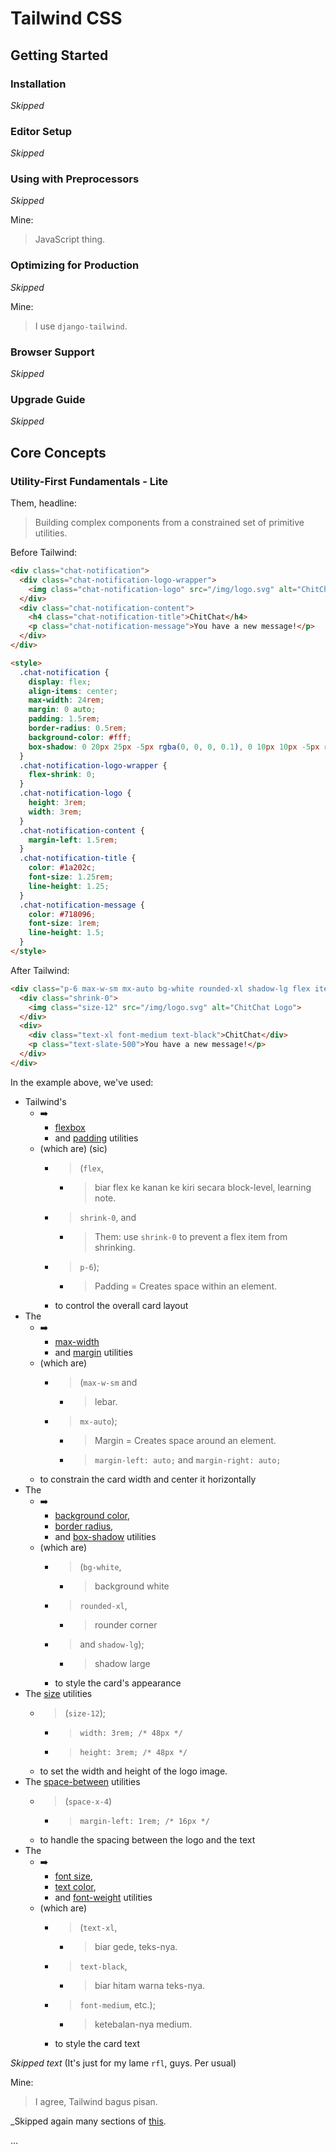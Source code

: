 # Tailwind CSS

## Getting Started

### Installation

_Skipped_

### Editor Setup

_Skipped_

### Using with Preprocessors

_Skipped_

Mine:
> JavaScript thing.

### Optimizing for Production

_Skipped_

Mine:
> I use `django-tailwind`.

### Browser Support

_Skipped_

### Upgrade Guide

_Skipped_

## Core Concepts

### Utility-First Fundamentals - Lite

Them, headline:
> Building complex components from a constrained set of primitive utilities.

Before Tailwind:

```html
<div class="chat-notification">
  <div class="chat-notification-logo-wrapper">
    <img class="chat-notification-logo" src="/img/logo.svg" alt="ChitChat Logo">
  </div>
  <div class="chat-notification-content">
    <h4 class="chat-notification-title">ChitChat</h4>
    <p class="chat-notification-message">You have a new message!</p>
  </div>
</div>

<style>
  .chat-notification {
    display: flex;
    align-items: center;
    max-width: 24rem;
    margin: 0 auto;
    padding: 1.5rem;
    border-radius: 0.5rem;
    background-color: #fff;
    box-shadow: 0 20px 25px -5px rgba(0, 0, 0, 0.1), 0 10px 10px -5px rgba(0, 0, 0, 0.04);
  }
  .chat-notification-logo-wrapper {
    flex-shrink: 0;
  }
  .chat-notification-logo {
    height: 3rem;
    width: 3rem;
  }
  .chat-notification-content {
    margin-left: 1.5rem;
  }
  .chat-notification-title {
    color: #1a202c;
    font-size: 1.25rem;
    line-height: 1.25;
  }
  .chat-notification-message {
    color: #718096;
    font-size: 1rem;
    line-height: 1.5;
  }
</style>
```

After Tailwind:

```html
<div class="p-6 max-w-sm mx-auto bg-white rounded-xl shadow-lg flex items-center space-x-4">
  <div class="shrink-0">
    <img class="size-12" src="/img/logo.svg" alt="ChitChat Logo">
  </div>
  <div>
    <div class="text-xl font-medium text-black">ChitChat</div>
    <p class="text-slate-500">You have a new message!</p>
  </div>
</div>
```

In the example above, we've used:

- Tailwind's
  - ➡️
    - [flexbox](/docs/display#flex)
    - and [padding](/docs/padding) utilities
  - (which are) (sic)
    - > (`flex`,
      - > biar flex ke kanan ke kiri secara block-level, learning note.
    - > `shrink-0`, and
      - > Them: use `shrink-0` to prevent a flex item from shrinking.
    - > `p-6`);
      - > Padding = Creates space within an element.
    - to control the overall card layout
- The
  - ➡️
    - [max-width](/docs/max-width)
    - and [margin](/docs/margin) utilities
  - (which are)
    - > (`max-w-sm` and
      - > lebar.
    - > `mx-auto`);
      - > Margin = Creates space around an element.
      - > `margin-left: auto;` and `margin-right: auto;`
  - to constrain the card width and center it horizontally
- The
  - ➡️
    - [background color](/docs/background-color),
    - [border radius](/docs/border-radius),
    - and [box-shadow](/docs/box-shadow) utilities
  - (which are)
    - > (`bg-white`,
      - > background white
    - > `rounded-xl`,
      - > rounder corner
    - > and `shadow-lg`);
      - > shadow large
    - to style the card's appearance
- The [size](/docs/size) utilities
  - > (`size-12`);
    - > `width: 3rem; /* 48px */`
    - > `height: 3rem; /* 48px */`
  - to set the width and height of the logo image.
- The [space-between](/docs/space) utilities
  - > (`space-x-4`)
    - > `margin-left: 1rem; /* 16px */`
  - to handle the spacing between the logo and the text
- The
  - ➡️
    - [font size](/docs/font-size),
    - [text color](/docs/text-color),
    - and [font-weight](/docs/font-weight) utilities
  - (which are)
    - > (`text-xl`,
      - > biar gede, teks-nya.
    - > `text-black`,
      - > biar hitam warna teks-nya.
    - > `font-medium`, etc.);
      - > ketebalan-nya medium.
    - to style the card text

_Skipped text_ (It's just for my lame `rfl`, guys. Per usual)

Mine:
> I agree, Tailwind bagus pisan.

_Skipped again many sections of [this](#utility-first-fundamentals---lite).

...
